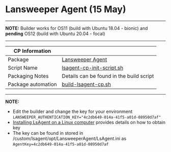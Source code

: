 # Lansweeper Agent (15 May) 

-----

**NOTE:** Builder works for OS11 (build with Ubuntu 18.04 - bionic) and **pending** OS12 (build with Ubuntu 20.04 - focal)

-----

|  CP Information |            |
|-----------------|------------|
| Package | [Lansweeper Agent](https://community.lansweeper.com/t5/scanning-your-network/installing-lsagent-on-a-linux-computer/ta-p/64469)
| Script Name | [lsagent-cp-init-script.sh](build/lsagent-cp-init-script.sh) |
| Packaging Notes | Details can be found in the build script |
| Package automation | [build-lsagent-cp.sh](build/build-lsagent-cp.sh) |

-----

**NOTE:**

- Edit the builder and change the key for your environment `LANSWEEPER_AUTHENTICATION_KEY="4c2db649-014a-41f5-a01d-08950d7af"`
- [Installing LsAgent on a Linux computer](https://community.lansweeper.com/t5/scanning-your-network/installing-lsagent-on-a-linux-computer/ta-p/64469) provides details on how to obtain key
- The key can be found in stored in /custom/lsagent/opt/LansweeperAgent/LsAgent.ini as `AgentKey=4c2db649-014a-41f5-a01d-08950d7af`